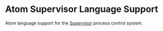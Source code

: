 # Atom Supervisor Language Support
Atom language support for the [Supervisor](http://supervisord.org/) process control system.
